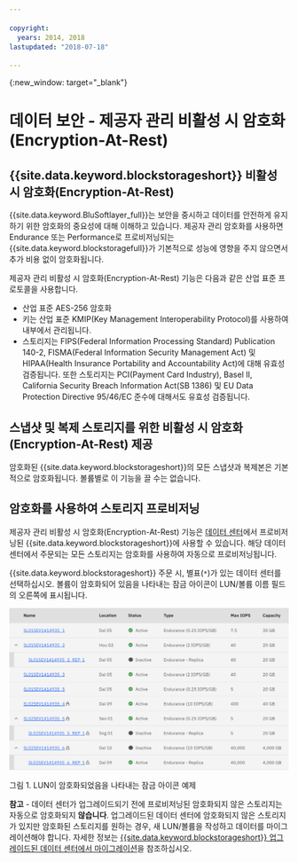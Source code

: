```yaml
---

copyright:
  years: 2014, 2018
lastupdated: "2018-07-18"

---
```

{:new_window: target="_blank"}

# 데이터 보안 - 제공자 관리 비활성 시 암호화(Encryption-At-Rest)

## {{site.data.keyword.blockstorageshort}} 비활성 시 암호화(Encryption-At-Rest) 

{{site.data.keyword.BluSoftlayer_full}}는 보안을 중시하고 데이터를 안전하게 유지하기 위한 암호화의 중요성에 대해 이해하고 있습니다. 제공자 관리 암호화를 사용하면 Endurance 또는 Performance로 프로비저닝되는 {{site.data.keyword.blockstoragefull}}가 기본적으로 성능에 영향을 주지 않으면서 추가 비용 없이 암호화됩니다.

제공자 관리 비활성 시 암호화(Encryption-At-Rest) 기능은 다음과 같은 산업 표준 프로토콜을 사용합니다.

* 산업 표준 AES-256 암호화
* 키는 산업 표준 KMIP(Key Management Interoperability Protocol)를 사용하여 내부에서 관리됩니다.
* 스토리지는 FIPS(Federal Information Processing Standard) Publication 140-2, FISMA(Federal Information Security Management Act) 및 HIPAA(Health Insurance Portability and Accountability Act)에 대해 유효성 검증됩니다. 또한 스토리지는 PCI(Payment Card Industry), Basel II, California Security Breach Information Act(SB 1386) 및 EU Data Protection Directive 95/46/EC 준수에 대해서도 유효성 검증됩니다.

## 스냅샷 및 복제 스토리지를 위한 비활성 시 암호화(Encryption-At-Rest) 제공  

암호화된 {{site.data.keyword.blockstorageshort}}의 모든 스냅샷과 복제본은 기본적으로 암호화됩니다. 볼륨별로 이 기능을 끌 수는 없습니다.

## 암호화를 사용하여 스토리지 프로비저닝

제공자 관리 비활성 시 암호화(Encryption-At-Rest) 기능은 [데이터 센터](new-ibm-block-and-file-storage-location-and-features.html)에서 프로비저닝된 {{site.data.keyword.blockstorageshort}}에 사용할 수 있습니다. 해당 데이터 센터에서 주문되는 모든 스토리지는 암호화를 사용하여 자동으로 프로비저닝됩니다.

{{site.data.keyword.blockstorageshort}} 주문 시, 별표(`*`)가 있는 데이터 센터를 선택하십시오. 볼륨이 암호화되어 있음을 나타내는 잠금 아이콘이 LUN/볼륨 이름 필드의 오른쪽에 표시됩니다.

![잠금 아이콘은 LUN이 암호화되어 있음을 나타냅니다.](/images/encryptedstorage.png)
<caption>그림 1. LUN이 암호화되었음을 나타내는 잠금 아이콘 예제</caption>



**참고** - 데이터 센터가 업그레이드되기 전에 프로비저닝된 암호화되지 않은 스토리지는 자동으로 암호화되지 **않습니다**. 업그레이드된 데이터 센터에 암호화되지 않은 스토리지가 있지만 암호화된 스토리지를 원하는 경우, 새 LUN/볼륨을 작성하고 데이터를 마이그레이션해야 합니다. 자세한 정보는 [{{site.data.keyword.blockstorageshort}} 업그레이드된 데이터 센터에서 마이그레이션](migrate-block-storage-encrypted-block-storage.html)을 참조하십시오.
